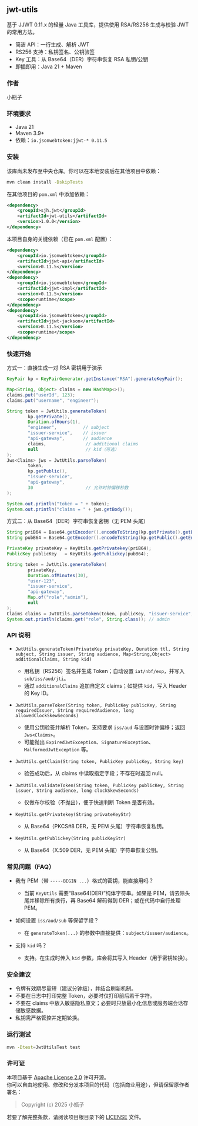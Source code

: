 ## jwt-utils

基于 JJWT 0.11.x 的轻量 Java 工具库，提供使用 RSA/RS256 生成与校验 JWT 的常用方法。

- 简洁 API：一行生成、解析 JWT
- RS256 支持：私钥签名、公钥验签
- Key 工具：从 Base64（DER）字符串恢复 RSA 私钥/公钥
- 即插即用：Java 21 + Maven

### 作者

小瓶子

### 环境要求

- Java 21
- Maven 3.9+
- 依赖：`io.jsonwebtoken:jjwt-* 0.11.5`

### 安装

该库尚未发布至中央仓库。你可以在本地安装后在其他项目中依赖：

```bash
mvn clean install -DskipTests
```

在其他项目的 `pom.xml` 中添加依赖：

```xml
<dependency>
    <groupId>sjh.jwt</groupId>
    <artifactId>jwt-utils</artifactId>
    <version>1.0.0</version>
</dependency>
```

本项目自身的关键依赖（已在 `pom.xml` 配置）：

```xml
<dependency>
    <groupId>io.jsonwebtoken</groupId>
    <artifactId>jjwt-api</artifactId>
    <version>0.11.5</version>
</dependency>
<dependency>
    <groupId>io.jsonwebtoken</groupId>
    <artifactId>jjwt-impl</artifactId>
    <version>0.11.5</version>
    <scope>runtime</scope>
</dependency>
<dependency>
    <groupId>io.jsonwebtoken</groupId>
    <artifactId>jjwt-jackson</artifactId>
    <version>0.11.5</version>
    <scope>runtime</scope>
</dependency>
```

### 快速开始

方式一：直接生成一对 RSA 密钥用于演示

```java
KeyPair kp = KeyPairGenerator.getInstance("RSA").generateKeyPair();

Map<String, Object> claims = new HashMap<>();
claims.put("userId", 123);
claims.put("username", "engineer");

String token = JwtUtils.generateToken(
        kp.getPrivate(),
        Duration.ofHours(1),
        "engineer",          // subject
        "issuer-service",    // issuer
        "api-gateway",       // audience
        claims,               // additional claims
        null                  // kid（可选）
);
Jws<Claims> jws = JwtUtils.parseToken(
        token,
        kp.getPublic(),
        "issuer-service",
        "api-gateway",
        30                    // 允许时钟偏移秒数
);

System.out.println("token = " + token);
System.out.println("claims = " + jws.getBody());
```

方式二：从 Base64（DER）字符串恢复密钥（无 PEM 头尾）

```java
String priB64 = Base64.getEncoder().encodeToString(kp.getPrivate().getEncoded()); // PKCS#8 -> Base64
String pubB64 = Base64.getEncoder().encodeToString(kp.getPublic().getEncoded());  // X.509  -> Base64

PrivateKey privateKey = KeyUtils.getPrivatekey(priB64);
PublicKey publicKey   = KeyUtils.getPublickey(pubB64);

String token = JwtUtils.generateToken(
        privateKey,
        Duration.ofMinutes(30),
        "user-123",
        "issuer-service",
        "api-gateway",
        Map.of("role","admin"),
        null
);
Claims claims = JwtUtils.parseToken(token, publicKey, "issuer-service", "api-gateway", 30).getBody();
System.out.println(claims.get("role", String.class)); // admin
```

### API 说明

- `JwtUtils.generateToken(PrivateKey privateKey, Duration ttl, String subject, String issuer, String audience, Map<String,Object> additionalClaims, String kid)`
  - 用私钥（RS256）签名并生成 Token；自动设置 `iat/nbf/exp`，并写入 `sub/iss/aud/jti`。
  - 通过 `additionalClaims` 追加自定义 claims；如提供 `kid`，写入 Header 的 Key ID。

- `JwtUtils.parseToken(String token, PublicKey publicKey, String requiredIssuer, String requiredAudience, long allowedClockSkewSeconds)`
  - 使用公钥验签并解析 Token，支持要求 `iss/aud` 与设置时钟偏移；返回 `Jws<Claims>`。
  - 可能抛出 `ExpiredJwtException`、`SignatureException`、`MalformedJwtException` 等。

- `JwtUtils.getClaim(String token, PublicKey publicKey, String key)`
  - 验签成功后，从 claims 中读取指定字段；不存在时返回 null。

- `JwtUtils.validateToken(String token, PublicKey publicKey, String issuer, String audience, long clockSkewSeconds)`
  - 仅做布尔校验（不抛出），便于快速判断 Token 是否有效。

- `KeyUtils.getPrivatekey(String privateKeyStr)`
  - 从 Base64（PKCS#8 DER，无 PEM 头尾）字符串恢复私钥。

- `KeyUtils.getPublickey(String publicKeyStr)`
  - 从 Base64（X.509 DER，无 PEM 头尾）字符串恢复公钥。

### 常见问题（FAQ）

- 我有 PEM（带 `-----BEGIN ...`）格式的密钥，能直接用吗？
  - 当前 `KeyUtils` 需要“Base64(DER)”纯体字符串。如果是 PEM，请去除头尾并移除所有换行，再 Base64 解码得到 DER；或在代码中自行处理 PEM。

- 如何设置 `iss/aud/sub` 等保留字段？
  - 在 `generateToken(...)` 的参数中直接提供：`subject/issuer/audience`。

- 支持 `kid` 吗？
  - 支持。在生成时传入 `kid` 参数，库会将其写入 Header（用于密钥轮换）。

### 安全建议

- 令牌有效期尽量短（建议分钟级），并结合刷新机制。
- 不要在日志中打印完整 Token，必要时仅打印前后若干字符。
- 不要在 claims 中放入敏感隐私原文；必要时只放最小化信息或服务端会话存储敏感数据。
- 私钥需严格管控并定期轮换。

### 运行测试

```bash
mvn -Dtest=JwtUtilsTest test
```

### 许可证
本项目基于 [Apache License 2.0](https://www.apache.org/licenses/LICENSE-2.0) 许可开源。  
你可以自由地使用、修改和分发本项目的代码（包括商业用途），但请保留原作者署名：

> Copyright (c) 2025 小瓶子

若要了解完整条款，请阅读项目根目录下的 [LICENSE](./LICENSE) 文件。


